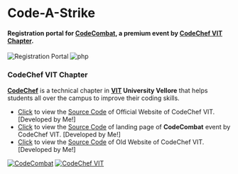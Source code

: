 # Code-A-Strike
#### Registration portal for **[CodeCombat](https://github.com/vinitshahdeo/CodeCombat)**, a premium event by [CodeChef VIT Chapter](https://www.facebook.com/codechefvituniversity/).

![Registration Portal](https://img.shields.io/badge/registration-portal-orange.svg) 
![php](https://img.shields.io/badge/built&nbsp;with-php-purple.svg)

### CodeChef VIT Chapter

**[CodeChef](https://www.facebook.com/codechefvituniversity/)** is a technical chapter in **[VIT](http://vit.ac.in/) University Vellore** that helps students all over the campus to improve their coding skills.

- [Click](https://vinitshahdeo.github.io/CodeChefVIT/) to view the [Source Code](https://github.com/vinitshahdeo/CodeChefVIT) of Official Website of CodeChef VIT. [Developed by Me!]
- [Click](https://vinitshahdeo.github.io/CodeCombat/) to view the [Source Code](https://github.com/vinitshahdeo/CodeCombat) of landing page of **CodeCombat** event by CodeChef VIT. [Developed by Me!]
- [Click](https://vinitshahdeo.github.io/CodeChef-VIT-Website/) to view the [Source Code](https://github.com/vinitshahdeo/CodeChef-VIT-Website) of Old Website of CodeChef VIT. [Developed by Me!]


[![CodeCombat](https://img.shields.io/badge/Code-Combat-dodgerblue.svg?style=for-the-badge)](https://vinitshahdeo.github.io/CodeCombat/) [![CodeChef VIT](https://img.shields.io/badge/CODECHEF-VIT--VELLORE-teal.svg?style=for-the-badge)](https://www.facebook.com/codechefvituniversity/)